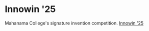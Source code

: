 # Innowin '25

Mahanama College's signature invention competition. [Innowin '25](lasithbhagya.github.io/innowin35)

